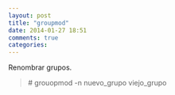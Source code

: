 ```yaml
---
layout: post
title: "groupmod"
date: 2014-01-27 18:51
comments: true
categories: 
---
```

Renombrar grupos.

>\# grouopmod -n nuevo_grupo viejo_grupo

